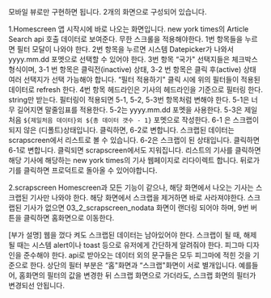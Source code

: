 모바일 뷰로만 구현하면 됩니다.
2개의 화면으로 구성되어 있습니다.

1.Homescreen
앱 시작시에 바로 나오는 화면입니다.
new york times의 Article Search api 호출 데이터로 보여준다.
무한 스크롤을 적용해야한다.
1번 항목들을 누르면 필터 모달이 나와야 한다.
2번 항목을 누르면 시스템 Datepicker가 나와서 yyyy.mm.dd 포멧으로 선택할 수 있어야 한다.
3번 항목 “국가" 선택지들은 체크박스 형식이며, 3-1 번 항목은 클릭전(inactive) 상태, 3-2 번 항목은 클릭 후(active) 상태
여러 선택지가 선택 가능해야 합니다.
“필터 적용하기" 클릭 시에 위의 필터들이 적용된 데이터로 refresh 한다.
4번 항목 헤드라인은 기사의 헤드라인을 기준으로 필터링 한다. string만 받는다.
필터링이 적용되면 5-1, 5-2, 5-3번 항목처럼 변해야 한다.
5-1은 너무 길어지면 말줄임표를 적용한다.
5-2는 yyyy.mm.dd 포멧을 사용한다.
5-3은 제일 처음 `${제일처음 데이터}외 ${총 데이터 갯수 - 1}` 포멧으로 작성한다.
6-1 은 스크랩이 되지 않은 (디폴트)상태입니다. 클릭하면, 6-2로 변합니다. 스크랩된 데이터는 scrapscreen에서 리스트로 볼 수 있습니다.
6-2은 스크랩이 된 상태입니다. 클릭하면 6-1로 변합니다. 클릭되면 scrapscreen에서도 지워집니다.
리스트의 기사를 클릭하면 해당 기사에 해당하는 new york times의 기사 웹페이지로 리다이렉트 합니다. 뒤로가기를 클릭하면 프로덕트로 돌아올 수 있어야합니다.

2.scrapscreen
Homescreen과 모든 기능이 같으나, 해당 화면에서 나오는 기사는 스크랩된 기사만 나와야 한다.
해당 화면에서 스크랩을 제거하면 바로 사라져야한다.
스크랩된 기사가 없으면 03_2_scrapscreen_nodata 화면이 랜더링 되어야 하며, 9번 버튼을 클릭하면 홈화면으로 이동한다.

[부가 설명]
웹을 껐다 켜도 스크랩된 데이터는 남아있어야 한다.
스크랩이 될 때, 해제 될 때는 시스템 alert이나 toast 등으로 유저에게 간단하게 알려줘야 한다.
피그마 디자인을 준수해야 한다.
api로 받아오는 데이터 외의 문구들은 모두 피그마에 적힌 것을 기준으로 한다.
상단의 필터 부분은 “홈"화면과 “스크랩"화면이 서로 별개입니다. 예를들어, 홈화면의 필터의 값을 변경한 뒤 스크랩 화면으로 가더라도, 스크랩 화면의 필터가 변경되선 안됩니다.
